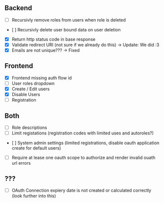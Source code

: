 ## Backend
- [ ] Recursivly remove roles from users when role is deleted
- [ ] Recursivly delete user bound data on user deletion
- [x] Return http status code in base response
- [x] Validate redirect URI (not sure if we already do this) -> Update: We did :3
- [x] Emails are not unique??? -> Fixed

## Frontend

- [x] Frontend missing auth flow id
- [ ] User roles dropdown
- [x] Create / Edit users
- [x] Disable Users
- [ ] Registration

## Both

- [ ] Role descriptions
- [ ] Limit registations (registration codes with limited uses and autoroles?)
- [ ] System admin settings (limited registrations, disable oauth application create for default users)
- [ ] Require at lease one oauth scope to authorize and render invalid ouath url errors

## ???
- [ ] OAuth Connection expiery date is not created or calculated correctly (look further into this)